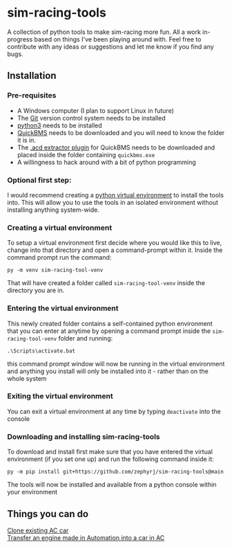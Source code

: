 # sim-racing-tools
A collection of python tools to make sim-racing more fun. All a work in-progress based on things I've 
been playing around with. Feel free to contribute with any ideas or suggestions and let me know if you find any
bugs.

## Installation
### Pre-requisites
- A Windows computer (I plan to support Linux in future)
- The [Git](https://git-scm.com/downloads) version control system needs to be installed
- [python3](https://www.python.org/downloads/) needs to be installed
- [QuickBMS](http://aluigi.altervista.org/quickbms.htm) needs to be downloaded and you will need to know the folder it is in.
- The [.acd extractor plugin](http://aluigi.org/papers/bms/others/assetto_corsa_acd.bms) for QuickBMS needs to be downloaded and placed inside the folder containing `quickbms.exe`
- A willingness to hack around with a bit of python programming

### Optional first step:
I would recommend creating a [python virtual environment](https://docs.python.org/3/library/venv.html) 
to install the tools into. This will allow you to use the tools in an isolated environment without installing
anything system-wide.  

### Creating a virtual environment
To setup a virtual environment first decide where you would like this to live, change into that directory and
open a command-prompt within it. Inside the command prompt run the command:
```commandline
py -m venv sim-racing-tool-venv
```
That will have created a folder called `sim-racing-tool-venv` inside the directory you are in.

### Entering the virtual environment
This newly created folder contains a self-contained python environment that you can enter at anytime
by opening a command prompt inside the `sim-racing-tool-venv` folder and running:
```
.\Scripts\activate.bat
```
this command prompt window will now be running in the virtual environment and anything you install will only
be installed into it - rather than on the whole system

### Exiting the virtual environment
You can exit a virtual environment at any time by typing `deactivate` into the console

### Downloading and installing sim-racing-tools
To download and install first make sure that you have entered the virtual environment (if you set one up) and 
run the following command inside it:
```
py -m pip install git+https://github.com/zephyrj/sim-racing-tools@main
```
The tools will now be installed and available from a python console within your environment

## Things you can do
[Clone existing AC car](sim_racing_tools/docs/clone_car.md)  
[Transfer an engine made in Automation into a car in AC](sim_racing_tools/docs/swap_automation_engine.md)

